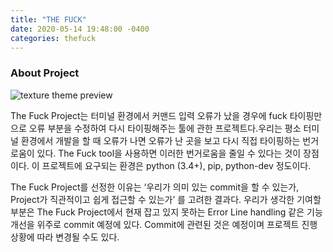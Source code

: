 ```yaml
---
title: "THE FUCK"
date: 2020-05-14 19:48:00 -0400
categories: thefuck
---
```


### About Project

![texture theme preview](https://raw.githubusercontent.com/nvbn/thefuck/master/example.gif)

The Fuck Project는 터미널 환경에서 커맨드 입력 오류가 났을 경우에 fuck 타이핑만으로 오류 부분을 수정하여 다시 타이핑해주는 툴에 관한 프로젝트다.우리는 평소 터미널 환경에서 개발을 할 때 오류가 나면 오류가 난 곳을 보고 다시 직접 타이핑하는 번거로움이 있다. The Fuck tool을 사용하면 이러한 번거로움을 줄일 수 있다는 것이 장점이다. 이 프로젝트에 요구되는 환경은 python (3.4+), pip, python-dev 정도이다.

The Fuck Project를 선정한 이유는 ‘우리가 의미 있는 commit을 할 수 있는가, Project가 직관적이고 쉽게 접근할 수 있는가’ 를 고려한 결과다. 우리가 생각한 기여할 부분은 The Fuck Project에서 현재 잡고 있지 못하는 Error Line handling 같은 기능 개선을 위주로 commit 예정에 있다. Commit에 관련된 것은 예정이며 프로젝트 진행 상황에 따라 변경될 수도 있다.
